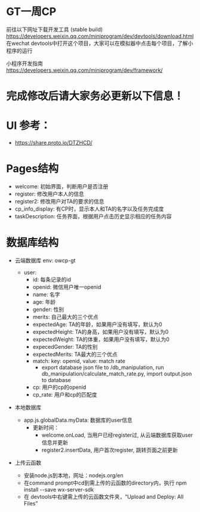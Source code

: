 # GT一周CP

前往以下网址下载开发工具 (stable build)
  https://developers.weixin.qq.com/miniprogram/dev/devtools/download.html
  在wechat devtools中打开这个项目，大家可以在模拟器中点击每个项目，了解小程序的运行

小程序开发指南
  https://developers.weixin.qq.com/miniprogram/dev/framework/

# 完成修改后请大家务必更新以下信息！

# UI 参考：
- https://share.proto.io/DTZHCD/

# Pages结构
- welcome: 初始界面，判断用户是否注册
- register: 修改用户本人的信息
- register2: 修改用户对TA的要求的信息
- cp_info_display: 有CP时，显示本人和TA的名字以及任务完成度
- taskDescription: 任务界面，根据用户点击历史显示相应的任务内容

# 数据库结构
- 云端数据库 env: owcp-gt
  - user:
    - id: 每条记录的id
    - openid: 微信用户唯一openid
    - name: 名字
    - age: 年龄
    - gender: 性别
    - merits: 自己最大的三个优点
    - expectedAge: TA的年龄，如果用户没有填写，默认为0
    - expectedHeight: TA的身高，如果用户没有填写，默认为0
    - expectedWeight: TA的体重，如果用户没有填写，默认为0
    - expecedGender: TA的性别
    - expectedMerits: TA最大的三个优点
    - match: key: openid, value: match rate
      - export database json file to /db_manipulation, run db_manipulation/calculate_match_rate.py, import output.json to database
    - cp: 用户的cp的openid
    - cp_rate: 用户和cp的匹配度

- 本地数据库
	- app.js.globalData.myData: 数据库的user信息
		- 更新时间：
			- welcome.onLoad, 当用户已经register过, 从云端数据库获取user信息并更新
			- register2.insertData, 用户首次register, 跳转页面之前更新

- 上传云函数
  - 安装node.js到本地，网址：nodejs.org/en
  - 在command prompt中cd到需上传的云函数的directory内，执行 npm install --save wx-server-sdk
  - 在 devtools中右键需上传的云函数文件夹，“Upload and Deploy: All Files”
